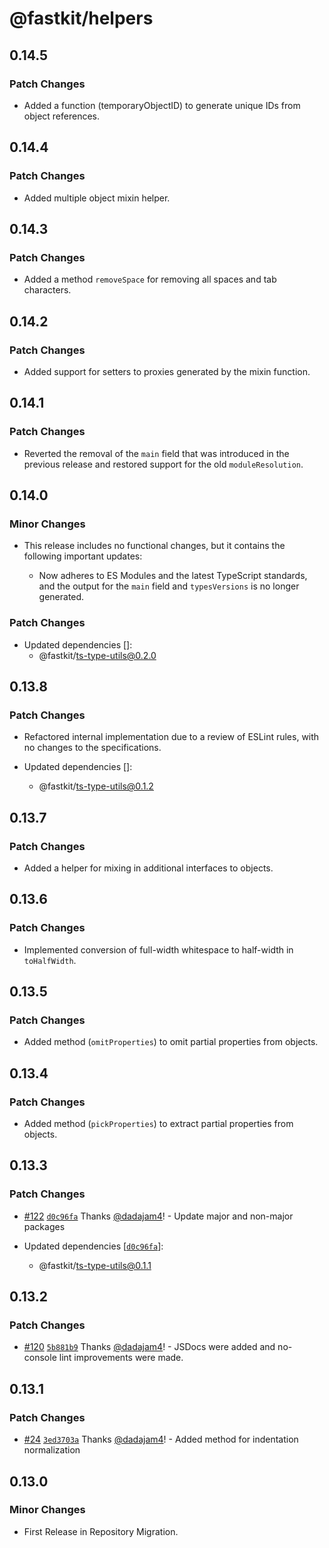 # @fastkit/helpers

## 0.14.5

### Patch Changes

- Added a function (temporaryObjectID) to generate unique IDs from object references.

## 0.14.4

### Patch Changes

- Added multiple object mixin helper.

## 0.14.3

### Patch Changes

- Added a method `removeSpace` for removing all spaces and tab characters.

## 0.14.2

### Patch Changes

- Added support for setters to proxies generated by the mixin function.

## 0.14.1

### Patch Changes

- Reverted the removal of the `main` field that was introduced in the previous release and restored support for the old `moduleResolution`.

## 0.14.0

### Minor Changes

- This release includes no functional changes, but it contains the following important updates:

  - Now adheres to ES Modules and the latest TypeScript standards, and the output for the `main` field and `typesVersions` is no longer generated.

### Patch Changes

- Updated dependencies []:
  - @fastkit/ts-type-utils@0.2.0

## 0.13.8

### Patch Changes

- Refactored internal implementation due to a review of ESLint rules, with no changes to the specifications.

- Updated dependencies []:
  - @fastkit/ts-type-utils@0.1.2

## 0.13.7

### Patch Changes

- Added a helper for mixing in additional interfaces to objects.

## 0.13.6

### Patch Changes

- Implemented conversion of full-width whitespace to half-width in `toHalfWidth`.

## 0.13.5

### Patch Changes

- Added method (`omitProperties`) to omit partial properties from objects.

## 0.13.4

### Patch Changes

- Added method (`pickProperties`) to extract partial properties from objects.

## 0.13.3

### Patch Changes

- [#122](https://github.com/dadajam4/fastkit/pull/122) [`d0c96fa`](https://github.com/dadajam4/fastkit/commit/d0c96faf96b6c91bcb8bc0b1ca9d22fc8ede303e) Thanks [@dadajam4](https://github.com/dadajam4)! - Update major and non-major packages

- Updated dependencies [[`d0c96fa`](https://github.com/dadajam4/fastkit/commit/d0c96faf96b6c91bcb8bc0b1ca9d22fc8ede303e)]:
  - @fastkit/ts-type-utils@0.1.1

## 0.13.2

### Patch Changes

- [#120](https://github.com/dadajam4/fastkit/pull/120) [`5b881b9`](https://github.com/dadajam4/fastkit/commit/5b881b94ce1852c12cc3c8f6954564d5235cba4d) Thanks [@dadajam4](https://github.com/dadajam4)! - JSDocs were added and no-console lint improvements were made.

## 0.13.1

### Patch Changes

- [#24](https://github.com/dadajam4/fastkit/pull/24) [`3ed3703a`](https://github.com/dadajam4/fastkit/commit/3ed3703aa9092bf47caed6ec192ef4d5a7621d34) Thanks [@dadajam4](https://github.com/dadajam4)! - Added method for indentation normalization

## 0.13.0

### Minor Changes

- First Release in Repository Migration.
